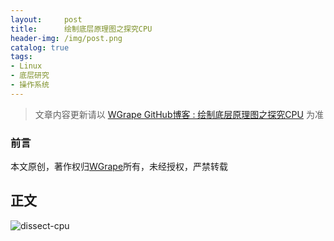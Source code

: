 ```yaml
---
layout:     post
title:      绘制底层原理图之探究CPU
header-img: /img/post.png
catalog: true
tags:
- Linux
- 底层研究
- 操作系统
---
```


> 文章内容更新请以 [WGrape GitHub博客 : 绘制底层原理图之探究CPU](https://github.com/WGrape/Blog/issues/229) 为准

### 前言
本文原创，著作权归[WGrape](https://github.com/WGrape)所有，未经授权，严禁转载

## 正文

![dissect-cpu](https://user-images.githubusercontent.com/35942268/182864437-6c586f45-1974-42f3-995b-3725801714b2.jpg)
